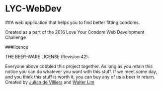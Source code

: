 # LYC-WebDev

##A web application that helps you to find better fitting condoms.

Created as a part of the 2016 Love Your Condom Web Development Challenge

###licence

THE BEER-WARE LICENSE (Revision 42):

Everyone above cobbled this project together. As long as you retain this notice you can do whatever you want with this stuff. If we meet some day, and you think this stuff is worth it, you can buy any of us a beer in return.
Created by [Julian de Villiers](juliandv.com) and [Walter Lim](walterlim.co)
